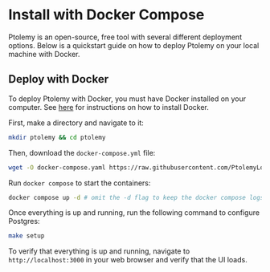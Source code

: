 # Install with Docker Compose

Ptolemy is an open-source, free tool with several different deployment options. Below is a quickstart guide on how to deploy Ptolemy on your local machine with Docker.

## Deploy with Docker

To deploy Ptolemy with Docker, you must have Docker installed on your computer. See [here](https://docs.docker.com/desktop/) for instructions on how to install Docker.

First, make a directory and navigate to it:
```sh
mkdir ptolemy && cd ptolemy
```

Then, download the `docker-compose.yml` file:
```sh
wget -O docker-compose.yaml https://raw.githubusercontent.com/PtolemyLovesYou/argilla/main/docker-compose.yml
```

Run `docker compose` to start the containers:
```sh
docker compose up -d # omit the -d flag to keep the docker compose logs in your terminal
```

Once everything is up and running, run the following command to configure Postgres:
```sh
make setup
```

To verify that everything is up and running, navigate to `http://localhost:3000` in your web browser and verify that the UI loads.
